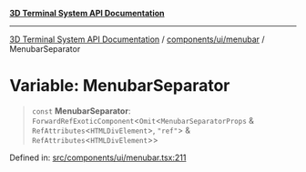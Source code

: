 [**3D Terminal System API Documentation**](../../../../README.md)

***

[3D Terminal System API Documentation](../../../../README.md) / [components/ui/menubar](../README.md) / MenubarSeparator

# Variable: MenubarSeparator

> `const` **MenubarSeparator**: `ForwardRefExoticComponent`\<`Omit`\<`MenubarSeparatorProps` & `RefAttributes`\<`HTMLDivElement`\>, `"ref"`\> & `RefAttributes`\<`HTMLDivElement`\>\>

Defined in: [src/components/ui/menubar.tsx:211](https://github.com/Dicommunitas/ThreeJS_Terminal_3D2/blob/52232744018ed621d550262a267cac5a8cb3ae25/src/components/ui/menubar.tsx#L211)
